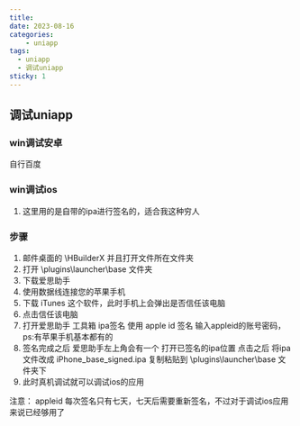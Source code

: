 ```yaml
---
title:   
date: 2023-08-16
categories:  
    - uniapp
tags: 
  - uniapp 
  - 调试uniapp
sticky: 1
---
```


## 调试uniapp  


### win调试安卓
自行百度


### win调试ios
1. 这里用的是自带的ipa进行签名的，适合我这种穷人


### 步骤
1. 邮件桌面的 \HBuilderX  并且打开文件所在文件夹
2. 打开 \plugins\launcher\base  文件夹
3. 下载爱思助手
4. 使用数据线连接您的苹果手机
5. 下载  iTunes 这个软件，此时手机上会弹出是否信任该电脑
6. 点击信任该电脑
7. 打开爱思助手 工具箱  ipa签名  使用 apple id 签名  输入appleid的账号密码，ps:有苹果手机基本都有的
8. 签名完成之后 爱思助手左上角会有一个 打开已签名的ipa位置 点击之后 将ipa文件改成  iPhone_base_signed.ipa  复制粘贴到   \plugins\launcher\base 文件夹下
9. 此时真机调试就可以调试ios的应用

注意： appleid 每次签名只有七天，七天后需要重新签名，不过对于调试ios应用来说已经够用了


